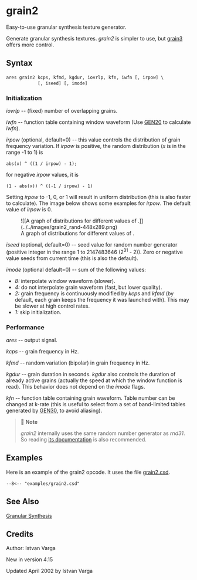 <!--
id:grain2
category:Signal Generators:Granular Synthesis
-->
# grain2
Easy-to-use granular synthesis texture generator.

Generate granular synthesis textures. _grain2_ is simpler to use, but [grain3](../../opcodes/grain3) offers more control.

## Syntax
``` csound-orc
ares grain2 kcps, kfmd, kgdur, iovrlp, kfn, iwfn [, irpow] \
            [, iseed] [, imode]
```

### Initialization

_iovrlp_ -- (fixed) number of overlapping grains.

_iwfn_ -- function table containing window waveform (Use [GEN20](../../scoregens/gen20) to calculate _iwfn_).

_irpow_ (optional, default=0) -- this value controls the distribution of grain frequency variation.  If _irpow_ is positive, the random distribution (_x_ is in the range -1 to 1) is

```
abs(x) ^ ((1 / irpow) - 1);
```

for negative _irpow_ values, it is
```
(1 - abs(x)) ^ ((-1 / irpow) - 1)
```

Setting _irpow_ to -1, 0, or 1 will result in uniform distribution (this is also faster to calculate). The image below shows some examples for _irpow_. The default value of _irpow_ is 0.

<figure markdown="span">
![[A graph of distributions for different values of .]](../../images/grain2_rand-448x289.png)
<figcaption>A graph of distributions for different values of .</figcaption>
</figure>

_iseed_ (optional, default=0) -- seed value for random number generator (positive integer in the range 1 to 2147483646 (2<sup>31</sup> - 2)). Zero or negative value seeds from current time (this is also the default).

_imode_ (optional default=0) -- sum of the following values:

* _8:_ interpolate window waveform (slower).
* _4:_ do not interpolate grain waveform (fast, but lower quality).
* _2:_ grain frequency is continuously modified by _kcps_ and _kfmd_ (by default, each grain keeps the frequency it was launched with). This may be slower at high control rates.
* _1:_ skip initialization.

### Performance

_ares_ -- output signal.

_kcps_ -- grain frequency in Hz.

_kfmd_ -- random variation (bipolar) in grain frequency in Hz.

_kgdur_ -- grain duration in seconds. _kgdur_ also controls the duration of already active grains (actually the speed at which the window function is read). This behavior does not depend on the _imode_ flags.

_kfn_ -- function table containing grain waveform. Table number can be changed at k-rate (this is useful to select from a set of band-limited tables generated by [GEN30](../../scoregens/gen30), to avoid aliasing).

> :memo: **Note**<br>
>
> _grain2_ internally uses the same random number generator as _rnd31_. So reading [its documentation](../../opcodes/rnd31) is also recommended.


## Examples

Here is an example of the grain2 opcode. It uses the file [grain2.csd](../../examples/grain2.csd).

``` csound-orc title="Example of the grain2 opcode." linenums="1"
--8<-- "examples/grain2.csd"
```

## See Also

[Granular Synthesis](../../siggen/granular)

## Credits

Author: Istvan Varga<br>

New in version 4.15

Updated April 2002 by Istvan Varga
